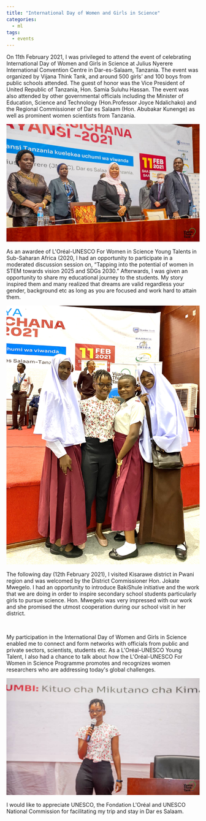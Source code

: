 ```yaml
---
title: "International Day of Women and Girls in Science"
categories:
  - ml
tags:
  - events
---
```

On 11th February 2021, I was privileged to attend the event of celebrating International Day of Women and Girls in Science at Julius Nyerere International Convention Centre in Dar-es-Salaam, Tanzania. The event was organized by Vijana Think Tank, and around 500 girls’ and 100 boys from public schools attended. The guest of honor was the Vice President of United Republic of Tanzania, Hon. Samia Suluhu Hassan.  The event was also attended by other governmental officials including the Minister of Education, Science and Technology (Hon.Professor Joyce Ndalichako) and the Regional Commissioner of Dar es Salaam (Hon. Abubakar Kunenge) as well as prominent women scientists from Tanzania.

<img src="/assets/images/dar1.png" class="align-center" alt="">  

As an awardee of L'Oréal-UNESCO For Women in Science Young Talents in Sub-Saharan Africa (2020, I had an opportunity to participate in a moderated discussion session on, “Tapping into the potential of women in STEM towards vision 2025 and SDGs 2030.” Afterwards, I was given an opportunity to share my educational journey to the students. My story inspired them and many realized that dreams are valid regardless your gender, background etc as long as you are focused and work hard to attain them. 

<img src="/assets/images/dar2.jpeg" class="align-center" alt="">  

The following day (12th February 2021), I visited Kisarawe district in Pwani region and was welcomed by the District Commissioner Hon. Jokate Mwegelo. I had an opportunity to introduce BakiShule initiative and the work that we are doing in order to inspire secondary school students particularly girls to pursue science. Hon. Mwegelo was very impressed with our work and she promised the utmost cooperation during our school visit in her district. 

<img src="/assets/images/kisarawe.jpeg" class="align-center" alt=""> 

My participation in the International Day of Women and Girls in Science enabled me to connect and form networks with officials from public and private sectors, scientists, students etc. As a L'Oréal-UNESCO Young Talent, I also had a chance to talk about how the L'Oréal-UNESCO For Women in Science Programme promotes and recognizes women researchers who are addressing today's global challenges. 

<img src="/assets/images/dar3.JPG" class="align-center" alt="">

I would like to appreciate UNESCO, the Fondation L'Oréal and UNESCO National Commission for facilitating my trip and stay in Dar es Salaam. 
